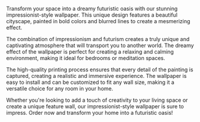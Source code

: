 <!--
Write me content for website with wallpaper "An impressionist-style painting of a futuristic cityscape, with blurred lines and bold colors creating a dreamy effect."
-->

<!--font:"Montserrat"-->

Transform your space into a dreamy futuristic oasis with our stunning impressionist-style wallpaper. This unique design features a beautiful cityscape, painted in bold colors and blurred lines to create a mesmerizing effect.

The combination of impressionism and futurism creates a truly unique and captivating atmosphere that will transport you to another world. The dreamy effect of the wallpaper is perfect for creating a relaxing and calming environment, making it ideal for bedrooms or meditation spaces.

The high-quality printing process ensures that every detail of the painting is captured, creating a realistic and immersive experience. The wallpaper is easy to install and can be customized to fit any wall size, making it a versatile choice for any room in your home.

Whether you're looking to add a touch of creativity to your living space or create a unique feature wall, our impressionist-style wallpaper is sure to impress. Order now and transform your home into a futuristic oasis!
